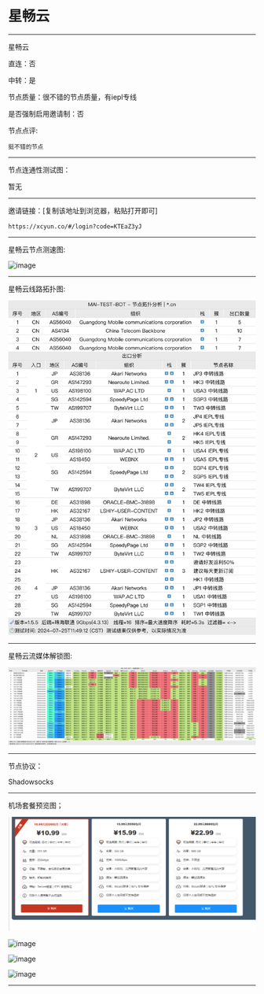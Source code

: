 # 星畅云

-------------------------

星畅云

直连：否

中转：是

节点质量：很不错的节点质量，有iepl专线

是否强制启用邀请制：否

节点点评:

    挺不错的节点

-------------------------

节点连通性测试图：

暂无

-------------------------

邀请链接：[复制该地址到浏览器，粘贴打开即可]

    https://xcyun.co/#/login?code=KTEaZ3yJ

-------------------------

星畅云节点测速图:

![image](/img/49.png)

-------------------------

星畅云线路拓扑图:

![image](/img/50.png)

-------------------------

星畅云流媒体解锁图:

![image](/img/51.png)

-------------------------

节点协议：

Shadowsocks

-------------------------

机场套餐预览图；

![image](/price/xcy/1.png)

![image](/price/xcy/2.png)

![image](/price/xcy/3.png)

![image](/price/xcy/4.png)

-------------------------